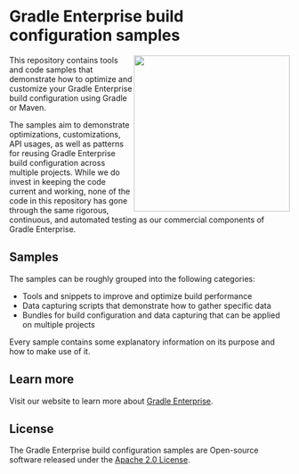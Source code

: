 # Gradle Enterprise build configuration samples

<img src="http://bit.ly/2JSSCT0" align="right" width="280" />

This repository contains tools and code samples that demonstrate how to optimize and customize your Gradle Enterprise build configuration using Gradle or Maven.

The samples aim to demonstrate optimizations, customizations, API usages, as well as patterns for reusing Gradle Enterprise build configuration across multiple projects. While we do invest in keeping the code current and working, none of the code in this repository has gone through the same rigorous, continuous, and automated testing as our commercial components of Gradle Enterprise.

## Samples

The samples can be roughly grouped into the following categories:
 
 - Tools and snippets to improve and optimize build performance
 - Data capturing scripts that demonstrate how to gather specific data
 - Bundles for build configuration and data capturing that can be applied on multiple projects

Every sample contains some explanatory information on its purpose and how to make use of it.

## Learn more

Visit our website to learn more about [Gradle Enterprise][gradle-enterprise].

## License

The Gradle Enterprise build configuration samples are Open-source software released under the [Apache 2.0 License][apache-license].

[gradle-enterprise]: https://gradle.com/enterprise
[apache-license]: https://www.apache.org/licenses/LICENSE-2.0.html
